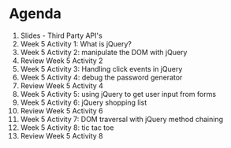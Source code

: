 # Agenda

1. Slides - Third Party API's
1. Week 5 Activity 1: What is jQuery?
1. Week 5 Activity 2: manipulate the DOM with jQuery
1. Review Week 5 Activity 2
1. Week 5 Activity 3: Handling click events in jQuery
1. Week 5 Activity 4: debug the password generator
1. Review Week 5 Activity 4
1. Week 5 Activity 5: using jQuery to get user input from forms
1. Week 5 Activity 6: jQuery shopping list
1. Review Week 5 Activity 6
1. Week 5 Activity 7: DOM traversal with jQuery method chaining
1. Week 5 Activity 8: tic tac toe
1. Review Week 5 Activity 8

